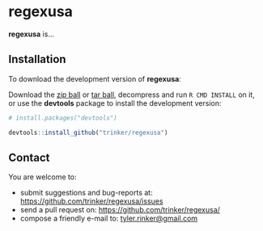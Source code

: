 # regexusa
    
**regexusa** is...

## Installation

To download the development version of **regexusa**:

Download the [zip ball](https://github.com/trinker/regexusa/zipball/master) or [tar ball](https://github.com/trinker/regexusa/tarball/master), decompress and run `R CMD INSTALL` on it, or use the **devtools** package to install the development version:

```r
# install.packages("devtools")

devtools::install_github("trinker/regexusa")
```

## Contact

You are welcome to:
* submit suggestions and bug-reports at: <https://github.com/trinker/regexusa/issues>
* send a pull request on: <https://github.com/trinker/regexusa/>
* compose a friendly e-mail to: <tyler.rinker@gmail.com>
